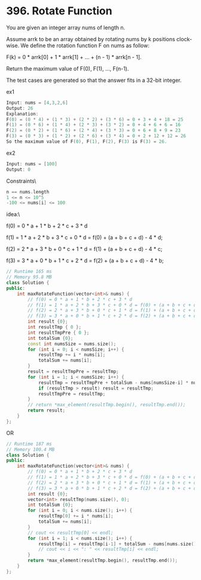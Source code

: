 # 396. Rotate Function

You are given an integer array nums of length n.

Assume arrk to be an array obtained by rotating nums by k positions clock-wise. We define the rotation function F on nums as follow:

F(k) = 0 * arrk[0] + 1 * arrk[1] + ... + (n - 1) * arrk[n - 1].

Return the maximum value of F(0), F(1), ..., F(n-1).

The test cases are generated so that the answer fits in a 32-bit integer.

ex1
```cpp
Input: nums = [4,3,2,6]
Output: 26
Explanation:
F(0) = (0 * 4) + (1 * 3) + (2 * 2) + (3 * 6) = 0 + 3 + 4 + 18 = 25
F(1) = (0 * 6) + (1 * 4) + (2 * 3) + (3 * 2) = 0 + 4 + 6 + 6 = 16
F(2) = (0 * 2) + (1 * 6) + (2 * 4) + (3 * 3) = 0 + 6 + 8 + 9 = 23
F(3) = (0 * 3) + (1 * 2) + (2 * 6) + (3 * 4) = 0 + 2 + 12 + 12 = 26
So the maximum value of F(0), F(1), F(2), F(3) is F(3) = 26.
```

ex2
```cpp
Input: nums = [100]
Output: 0
```


Constraints\
```cpp
n == nums.length
1 <= n <= 10^5
-100 <= nums[i] <= 100
```

idea:\

f(0) = 0 * a + 1 * b + 2 * c + 3 * d

f(1) = 1 * a + 2 * b + 3 * c + 0 * d = f(0) + (a + b + c + d) - 4 * d; 

f(2) = 2 * a + 3 * b + 0 * c + 1 * d = f(1) + (a + b + c + d) - 4 * c; 

f(3) = 3 * a + 0 * b + 1 * c + 2 * d = f(2) + (a + b + c + d) - 4 * b; 


```cpp
// Runtime 165 ms
// Memory 95.8 MB
class Solution {
public:
    int maxRotateFunction(vector<int>& nums) {
        // f(0) = 0 * a + 1 * b + 2 * c + 3 * d
        // f(1) = 1 * a + 2 * b + 3 * c + 0 * d = f(0) + (a + b + c + d) - 4 * d; 
        // f(2) = 2 * a + 3 * b + 0 * c + 1 * d = f(1) + (a + b + c + d) - 4 * c; 
        // f(3) = 3 * a + 0 * b + 1 * c + 2 * d = f(2) + (a + b + c + d) - 4 * b; 
        int result {0};
        int resultTmp { 0 };
        int resultTmpPre { 0 };
        int totalSum {0};
        const int numsSize = nums.size();
        for (int i = 0; i < numsSize; i++) {
            resultTmp += i * nums[i];
            totalSum += nums[i];
        }
        result = resultTmpPre = resultTmp;
        for (int i = 1; i < numsSize; i++) {
            resultTmp = resultTmpPre + totalSum - nums[numsSize-i] * numsSize;
            if (resultTmp > result) result = resultTmp;
            resultTmpPre = resultTmp;
        }
        // return *max_element(resultTmp.begin(), resultTmp.end());
        return result;
    }
};
```
OR
```cpp
// Runtime 187 ms
// Memory 100.4 MB
class Solution {
public:
    int maxRotateFunction(vector<int>& nums) {
        // f(0) = 0 * a + 1 * b + 2 * c + 3 * d
        // f(1) = 1 * a + 2 * b + 3 * c + 0 * d = f(0) + (a + b + c + d) - 4 * d; 
        // f(2) = 2 * a + 3 * b + 0 * c + 1 * d = f(1) + (a + b + c + d) - 4 * c; 
        // f(3) = 3 * a + 0 * b + 1 * c + 2 * d = f(2) + (a + b + c + d) - 4 * b; 
        int result {0};
        vector<int> resultTmp(nums.size(), 0);
        int totalSum {0};
        for (int i = 0; i < nums.size(); i++) {
            resultTmp[0] += i * nums[i];
            totalSum += nums[i];
        }
        // cout << resultTmp[0] << endl;
        for (int i = 1; i < nums.size(); i++) {
            resultTmp[i] = resultTmp[i-1] + totalSum - nums[nums.size()-i] * nums.size();
            // cout << i << ": " << resultTmp[i] << endl;
        }
        return *max_element(resultTmp.begin(), resultTmp.end());
    }
};
```









